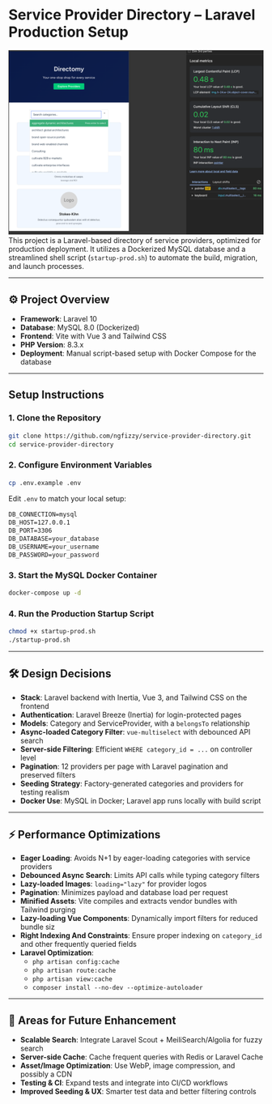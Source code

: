 # Service Provider Directory – Laravel Production Setup
![Screenshot](/Directomy.png)
This project is a Laravel-based directory of service providers, optimized for production deployment. It utilizes a Dockerized MySQL database and a streamlined shell script (`startup-prod.sh`) to automate the build, migration, and launch processes.

---

## ⚙ Project Overview

- **Framework**: Laravel 10
- **Database**: MySQL 8.0 (Dockerized)
- **Frontend**: Vite with Vue 3 and Tailwind CSS
- **PHP Version**: 8.3.x
- **Deployment**: Manual script-based setup with Docker Compose for the database

---

## Setup Instructions

### 1. Clone the Repository

```bash
git clone https://github.com/ngfizzy/service-provider-directory.git
cd service-provider-directory
```

### 2. Configure Environment Variables

```bash
cp .env.example .env
```

Edit `.env` to match your local setup:

```env
DB_CONNECTION=mysql
DB_HOST=127.0.0.1
DB_PORT=3306
DB_DATABASE=your_database
DB_USERNAME=your_username
DB_PASSWORD=your_password
```

### 3. Start the MySQL Docker Container

```bash
docker-compose up -d
```

### 4. Run the Production Startup Script

```bash
chmod +x startup-prod.sh
./startup-prod.sh
```

---

## 🛠️ Design Decisions

- **Stack**: Laravel backend with Inertia, Vue 3, and Tailwind CSS on the frontend
- **Authentication**: Laravel Breeze (Inertia) for login-protected pages
- **Models**: Category and ServiceProvider, with a `belongsTo` relationship
- **Async-loaded Category Filter**: `vue-multiselect` with debounced API search
- **Server-side Filtering**: Efficient `WHERE category_id = ...` on controller level
- **Pagination**: 12 providers per page with Laravel pagination and preserved filters
- **Seeding Strategy**: Factory-generated categories and providers for testing realism
- **Docker Use**: MySQL in Docker; Laravel app runs locally with build script

---

## ⚡ Performance Optimizations

- **Eager Loading**: Avoids N+1 by eager-loading categories with service providers
- **Debounced Async Search**: Limits API calls while typing category filters
- **Lazy-loaded Images**: `loading="lazy"` for provider logos
- **Pagination**: Minimizes payload and database load per request
- **Minified Assets**: Vite compiles and extracts vendor bundles with Tailwind purging
- **Lazy-loading Vue Components**: Dynamically import filters for reduced bundle siz
- **Right Indexing And Constraints**: Ensure proper indexing on `category_id` and other frequently queried fields
- **Laravel Optimization**:
  - `php artisan config:cache`
  - `php artisan route:cache`
  - `php artisan view:cache`
  - `composer install --no-dev --optimize-autoloader`

---

## 🔭 Areas for Future Enhancement
- **Scalable Search**: Integrate Laravel Scout + MeiliSearch/Algolia for fuzzy search
- **Server-side Cache**: Cache frequent queries with Redis or Laravel Cache
- **Asset/Image Optimization**: Use WebP, image compression, and possibly a CDN
- **Testing & CI**: Expand tests and integrate into CI/CD workflows
- **Improved Seeding & UX**: Smarter test data and better filtering controls



